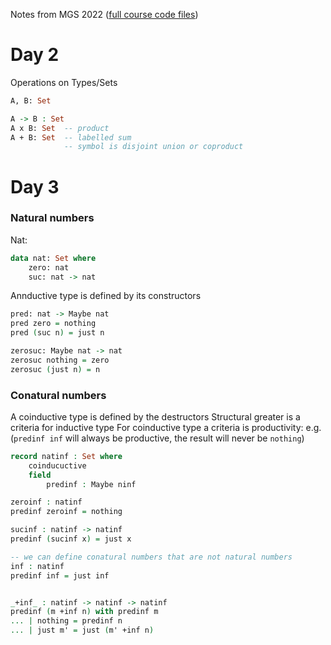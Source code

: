 ---
---
Notes from MGS 2022 ([full course code files](https://types23.bitbucket.io/))
# Day 2
Operations on Types/Sets
```Agda
A, B: Set

A -> B : Set
A x B: Set  -- product
A + B: Set  -- labelled sum
			-- symbol is disjoint union or coproduct
```

# Day 3
### Natural numbers

Nat:
```Agda
data nat: Set where
	zero: nat
	suc: nat -> nat
```

Annductive type is defined by its constructors

```Agda
pred: nat -> Maybe nat
pred zero = nothing
pred (suc n) = just n

zerosuc: Maybe nat -> nat
zerosuc nothing = zero
zerosuc (just n) = n
```


### Conatural numbers
A coinductive type is defined by the destructors
Structural greater is a criteria for inductive type
For coinductive type a criteria is productivity: e.g. (`predinf inf` will always be productive, the result will never be `nothing`)

```Agda
record natinf : Set where
	coinducuctive
	field
		predinf : Maybe ninf

zeroinf : natinf
predinf zeroinf = nothing

sucinf : natinf -> natinf
predinf (sucinf x) = just x

-- we can define conatural numbers that are not natural numbers
inf : natinf
predinf inf = just inf


_+inf_ : natinf -> natinf -> natinf
predinf (m +inf n) with predinf m
... | nothing = predinf n
... | just m' = just (m' +inf n)
```
